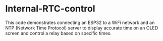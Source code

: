 # Internal-RTC-control
This code demonstrates connecting an ESP32 to a WiFi network and an NTP (Network Time Protocol) server to display accurate time on an OLED screen and control a relay based on specific times. 
